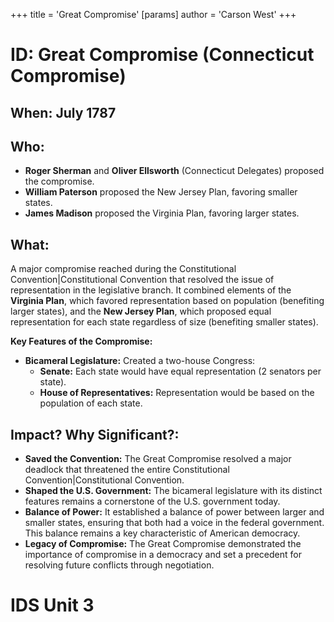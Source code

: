 +++
 title = 'Great Compromise'
[params]
	author = 'Carson West'
+++
# ID: Great Compromise (Connecticut Compromise)
## When: July 1787 
## Who: 
* **Roger Sherman** and **Oliver Ellsworth** (Connecticut Delegates) proposed the compromise.
* **William Paterson** proposed the New Jersey Plan, favoring smaller states.
* **James Madison** proposed the Virginia Plan, favoring larger states.

## What:
A major compromise reached during the Constitutional Convention|Constitutional Convention that resolved the issue of representation in the legislative branch. It combined elements of the **Virginia Plan**, which favored representation based on population (benefiting larger states), and the **New Jersey Plan**, which proposed equal representation for each state regardless of size (benefiting smaller states).

**Key Features of the Compromise:**

* **Bicameral Legislature:**  Created a two-house Congress:
    * **Senate:** Each state would have equal representation (2 senators per state).
    * **House of Representatives:** Representation would be based on the population of each state. 

## Impact? Why Significant?: 
* **Saved the Convention:** The Great Compromise resolved a major deadlock that threatened the entire Constitutional Convention|Constitutional Convention.
* **Shaped the U.S. Government:**  The bicameral legislature with its distinct features remains a cornerstone of the U.S. government today. 
* **Balance of Power:** It established a balance of power between larger and smaller states, ensuring that both had a voice in the federal government. This balance remains a key characteristic of American democracy. 
* **Legacy of Compromise:** The Great Compromise demonstrated the importance of compromise in a democracy and set a precedent for resolving future conflicts through negotiation. 

# IDS Unit 3